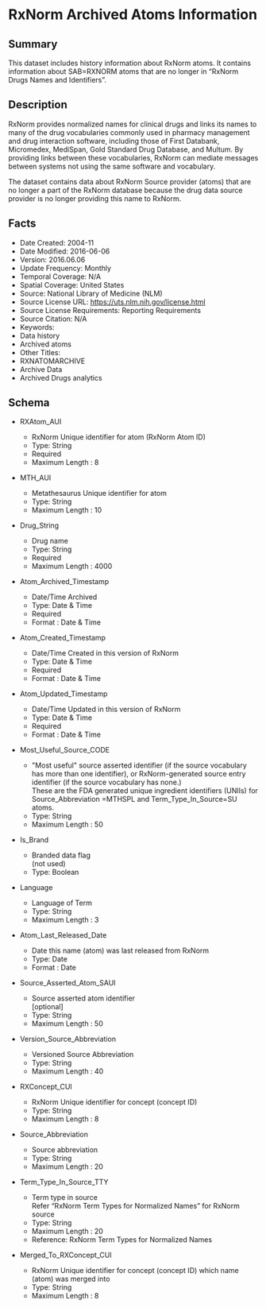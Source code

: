 # RxNorm Archived Atoms Information 

## Summary
This dataset includes history information about RxNorm atoms. It contains information about SAB=RXNORM atoms that are no longer in “RxNorm Drugs Names and Identifiers”.

## Description
RxNorm provides normalized names for clinical drugs and links its names to many of the drug vocabularies commonly used in pharmacy management and drug interaction software, including those of First Databank, Micromedex, MediSpan, Gold Standard Drug Database, and Multum. By providing links between these vocabularies, RxNorm can mediate messages between systems not using the same software and vocabulary.

The dataset contains data about RxNorm Source provider (atoms) that are no longer a part of the RxNorm database because the drug data source provider is no longer providing this name to RxNorm. 

## Facts
- Date Created: 2004-11
- Date Modified: 2016-06-06
- Version: 2016.06.06
- Update Frequency: Monthly
- Temporal Coverage: N/A
- Spatial Coverage: United States
- Source: National Library of Medicine (NLM)
- Source License URL: https://uts.nlm.nih.gov/license.html
- Source License Requirements: Reporting Requirements
- Source Citation: N/A
- Keywords: 
 - Data history
 - Archived atoms
- Other Titles:
 - RXNATOMARCHIVE
 - Archive Data
 - Archived Drugs analytics

## Schema
- RXAtom_AUI
  - RxNorm Unique identifier for atom (RxNorm Atom ID)
  - Type: String
  - Required
  - Maximum Length : 8
 
- MTH_AUI
  - Metathesaurus Unique identifier for atom
  - Type: String
  - Maximum Length : 10
 
- Drug_String
  - Drug name
  - Type: String
  - Required
  - Maximum Length : 4000
 
- Atom_Archived_Timestamp
  - Date/Time Archived
  - Type: Date & Time
  - Required
  - Format : Date & Time
 
- Atom_Created_Timestamp
  - Date/Time Created in this version of RxNorm
  - Type: Date & Time
  - Required
  - Format : Date & Time
 
- Atom_Updated_Timestamp
  - Date/Time Updated in this version of RxNorm
  - Type: Date & Time
  - Required
  - Format : Date & Time

- Most_Useful_Source_CODE
  - "Most useful" source asserted identifier (if the source vocabulary has more than one identifier), or RxNorm-generated source entry identifier (if the source vocabulary has none.)  
These are the FDA generated unique ingredient identifiers (UNIIs) for Source_Abbreviation =MTHSPL and Term_Type_In_Source=SU atoms.
  - Type: String
  - Maximum Length : 50
 
- Is_Brand
  - Branded data flag  
  (not used)
  - Type: Boolean
 
- Language
  - Language of Term
  - Type: String
  - Maximum Length : 3 
 
- Atom_Last_Released_Date
  - Date this name (atom) was last released from RxNorm
  - Type: Date
  - Format : Date
 
- Source_Asserted_Atom_SAUI
  - Source asserted atom identifier  
  [optional]
  - Type: String
  - Maximum Length : 50  
 
- Version_Source_Abbreviation
  - Versioned Source Abbreviation
  - Type: String
  - Maximum Length : 40 
 
- RXConcept_CUI
  - RxNorm Unique identifier for concept (concept ID)
  - Type: String
  - Maximum Length : 8
 
- Source_Abbreviation
  - Source abbreviation
  - Type: String
  - Maximum Length : 20
 
- Term_Type_In_Source_TTY
  - Term type in source  
   Refer “RxNorm Term Types for Normalized Names” for RxNorm source
  - Type: String
  - Maximum Length : 20
  - Reference: RxNorm Term Types for Normalized Names 
 
- Merged_To_RXConcept_CUI
  - RxNorm Unique identifier for concept (concept ID) which name (atom) was merged into
  - Type: String
  - Maximum Length : 8
